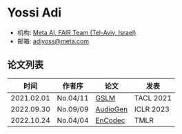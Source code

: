 # Yossi Adi

- 机构: [Meta AI, FAIR Team (Tel-Aviv, Israel)](../Institutions/USA-Meta.AI.md)
- 邮箱: adiyoss@meta.com

## 论文列表

| 时间 | 作者序 | 论文 | 发表 |
|:-:|:-:|---|---|
| 2021.02.01 | No.04/11 | [GSLM](../Models/Speech_LLM/2021.02.01_GSLM.md) | TACL 2021 |
| 2022.09.30 | No.09/09 | [AudioGen](../Models/Speech_LLM/2022.09.30_AudioGen.md) | ICLR 2023 |
| 2022.10.24 | No.04/04 | [EnCodec](../Models/Speech_Neural_Codec/2022.10.24_EnCodec.md) | TMLR |